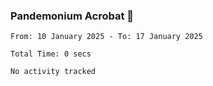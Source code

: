### Pandemonium Acrobat 🤸

<!--START_SECTION:waka-->

```all_time
From: 10 January 2025 - To: 17 January 2025

Total Time: 0 secs

No activity tracked
```

<!--END_SECTION:waka-->
